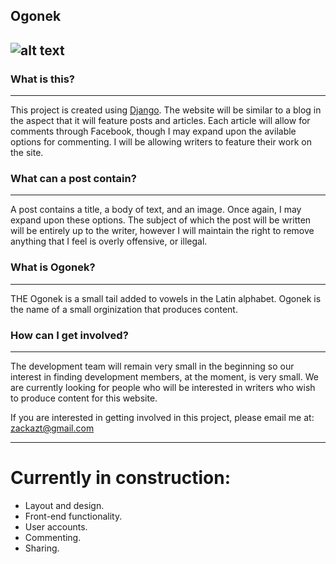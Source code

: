 Ogonek
---
![alt text](http://i.imgur.com/NhpxtJo.png "Ogonek")
---

### What is this?
---
This project is created using [Django](https://www.djangoproject.com/). The website will be similar to a blog in the aspect that it will feature posts and articles.  Each article will allow for comments through Facebook, though I may expand upon the avilable options for commenting.  I will be allowing writers to feature their work on the site.  

### What can a post contain?
---
A post contains a title, a body of text, and an image.  Once again, I may expand upon these options.  The subject of which the post will be written will be entirely up to the writer, however I will maintain the right to remove anything that I feel is overly offensive, or illegal.

### What is Ogonek?
---
THE Ogonek is a small tail added to vowels in the Latin alphabet.  Ogonek is the name of a small orginization that produces content.

### How can I get involved?
---
The development team will remain very small in the beginning so our interest in finding development members, at the moment, is very small.  We are currently looking for people who will be interested in writers who wish to produce content for this website.

If you are interested in getting involved in this project, please email me at: zackazt@gmail.com

---
# Currently in construction:
* Layout and design.
* Front-end functionality.
* User accounts.
* Commenting.
* Sharing.


